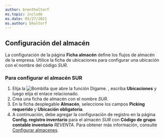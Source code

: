 ```yaml
---
author: brentholtorf
ms.topic: include
ms.date: 05/27/2021
ms.author: bholtorf
---
```

## <a name="setting-up-the-location"></a>Configuración del almacén

La configuración de la página **Ficha almacén** define los flujos de almacén de la empresa. Utilice la ficha de ubicaciones para configurar una ubicación con el nombre del código *SUR*.

### <a name="to-set-up-the-location-south"></a>Para configurar el almacén SUR

1. Elija la ![Bombilla que abre la función Dígame.](../media/ui-search/search_small.png "Dígame qué desea hacer") , escriba **Ubicaciones** y luego elija el enlace relacionado.  
2. Crea una ficha de almacén con el nombre *SUR*.  
3. En la ficha desplegable **Almacén**, seleccione los campos **Picking requerido** y **Ubicación obligatoria**.
4. A continuación, debe agregar la configuración de registro en la página **Config. registro inventario** para el almacén *SUR* con **Código de grupo contable inventario** *REVENTA*. Para obtener más información, consulte [Configurar almacenes](../inventory-how-setup-locations.md).
